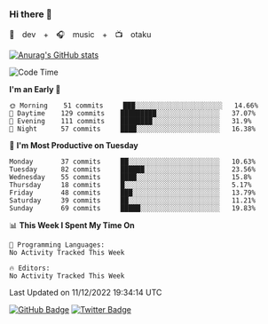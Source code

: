 ### Hi there 👋

🚀　dev　+　🎧　music　+　📺　otaku


[![Anurag's GitHub stats](https://github-readme-stats.vercel.app/api?username=koheitasaka&count_private=true&show_icons=true&theme=monokai)](https://github.com/koheitasaka/github-readme-stats)

<!--START_SECTION:waka-->
![Code Time](http://img.shields.io/badge/Code%20Time-1%2C161%20hrs%2023%20mins-blue)

**I'm an Early 🐤** 

```text
🌞 Morning    51 commits     ███░░░░░░░░░░░░░░░░░░░░░░   14.66% 
🌆 Daytime    129 commits    █████████░░░░░░░░░░░░░░░░   37.07% 
🌃 Evening    111 commits    ████████░░░░░░░░░░░░░░░░░   31.9% 
🌙 Night      57 commits     ████░░░░░░░░░░░░░░░░░░░░░   16.38%

```
📅 **I'm Most Productive on Tuesday** 

```text
Monday       37 commits     ██░░░░░░░░░░░░░░░░░░░░░░░   10.63% 
Tuesday      82 commits     ██████░░░░░░░░░░░░░░░░░░░   23.56% 
Wednesday    55 commits     ████░░░░░░░░░░░░░░░░░░░░░   15.8% 
Thursday     18 commits     █░░░░░░░░░░░░░░░░░░░░░░░░   5.17% 
Friday       48 commits     ███░░░░░░░░░░░░░░░░░░░░░░   13.79% 
Saturday     39 commits     ██░░░░░░░░░░░░░░░░░░░░░░░   11.21% 
Sunday       69 commits     █████░░░░░░░░░░░░░░░░░░░░   19.83%

```


📊 **This Week I Spent My Time On** 

```text
💬 Programming Languages: 
No Activity Tracked This Week

🔥 Editors: 
No Activity Tracked This Week

```


 Last Updated on 11/12/2022 19:34:14 UTC
<!--END_SECTION:waka-->

[![GitHub Badge](https://img.shields.io/badge/GitHub-100000?style=for-the-badge&logo=github&logoColor=white)](https://github.com/koheitasaka)
[![Twitter Badge](https://img.shields.io/badge/Twitter-1DA1F2?style=for-the-badge&logo=twitter&logoColor=white)](https://twitter.com/sleep_asleep_)
